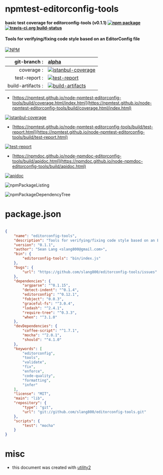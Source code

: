 # npmtest-editorconfig-tools

#### basic test coverage for  editorconfig-tools (v0.1.1)  [![npm package](https://img.shields.io/npm/v/npmtest-editorconfig-tools.svg?style=flat-square)](https://www.npmjs.org/package/npmtest-editorconfig-tools) [![travis-ci.org build-status](https://api.travis-ci.org/npmtest/node-npmtest-editorconfig-tools.svg)](https://travis-ci.org/npmtest/node-npmtest-editorconfig-tools)

#### Tools for verifying/fixing code style based on an EditorConfig file

[![NPM](https://nodei.co/npm/editorconfig-tools.png?downloads=true&downloadRank=true&stars=true)](https://www.npmjs.com/package/editorconfig-tools)

| git-branch : | [alpha](https://github.com/npmtest/node-npmtest-editorconfig-tools/tree/alpha)|
|--:|:--|
| coverage : | [![istanbul-coverage](https://npmtest.github.io/node-npmtest-editorconfig-tools/build/coverage.badge.svg)](https://npmtest.github.io/node-npmtest-editorconfig-tools/build/coverage.html/index.html)|
| test-report : | [![test-report](https://npmtest.github.io/node-npmtest-editorconfig-tools/build/test-report.badge.svg)](https://npmtest.github.io/node-npmtest-editorconfig-tools/build/test-report.html)|
| build-artifacts : | [![build-artifacts](https://npmtest.github.io/node-npmtest-editorconfig-tools/glyphicons_144_folder_open.png)](https://github.com/npmtest/node-npmtest-editorconfig-tools/tree/gh-pages/build)|

- [https://npmtest.github.io/node-npmtest-editorconfig-tools/build/coverage.html/index.html](https://npmtest.github.io/node-npmtest-editorconfig-tools/build/coverage.html/index.html)

[![istanbul-coverage](https://npmtest.github.io/node-npmtest-editorconfig-tools/build/screenCapture.buildCi.browser.%252Ftmp%252Fbuild%252Fcoverage.lib.html.png)](https://npmtest.github.io/node-npmtest-editorconfig-tools/build/coverage.html/index.html)

- [https://npmtest.github.io/node-npmtest-editorconfig-tools/build/test-report.html](https://npmtest.github.io/node-npmtest-editorconfig-tools/build/test-report.html)

[![test-report](https://npmtest.github.io/node-npmtest-editorconfig-tools/build/screenCapture.buildCi.browser.%252Ftmp%252Fbuild%252Ftest-report.html.png)](https://npmtest.github.io/node-npmtest-editorconfig-tools/build/test-report.html)

- [https://npmdoc.github.io/node-npmdoc-editorconfig-tools/build/apidoc.html](https://npmdoc.github.io/node-npmdoc-editorconfig-tools/build/apidoc.html)

[![apidoc](https://npmdoc.github.io/node-npmdoc-editorconfig-tools/build/screenCapture.buildCi.browser.%252Ftmp%252Fbuild%252Fapidoc.html.png)](https://npmdoc.github.io/node-npmdoc-editorconfig-tools/build/apidoc.html)

![npmPackageListing](https://npmtest.github.io/node-npmtest-editorconfig-tools/build/screenCapture.npmPackageListing.svg)

![npmPackageDependencyTree](https://npmtest.github.io/node-npmtest-editorconfig-tools/build/screenCapture.npmPackageDependencyTree.svg)



# package.json

```json

{
    "name": "editorconfig-tools",
    "description": "Tools for verifying/fixing code style based on an EditorConfig file",
    "version": "0.1.1",
    "author": "Sean Lang <slang800@gmail.com>",
    "bin": {
        "editorconfig-tools": "bin/index.js"
    },
    "bugs": {
        "url": "https://github.com/slang800/editorconfig-tools/issues"
    },
    "dependencies": {
        "argparse": "^0.1.15",
        "detect-indent": "^0.1.4",
        "editorconfig": "^0.12.1",
        "fobject": "0.0.3",
        "graceful-fs": "^3.0.4",
        "lodash": "^2.4.1",
        "require-tree": "^0.3.3",
        "when": "^3.1.0"
    },
    "devDependencies": {
        "coffee-script": "^1.7.1",
        "mocha": "^2.0.1",
        "should": "^4.1.0"
    },
    "keywords": [
        "editorconfig",
        "tools",
        "validate",
        "fix",
        "enforce",
        "code-quality",
        "formatting",
        "infer"
    ],
    "license": "MIT",
    "main": "lib",
    "repository": {
        "type": "git",
        "url": "git://github.com/slang800/editorconfig-tools.git"
    },
    "scripts": {
        "test": "mocha"
    }
}
```



# misc
- this document was created with [utility2](https://github.com/kaizhu256/node-utility2)
